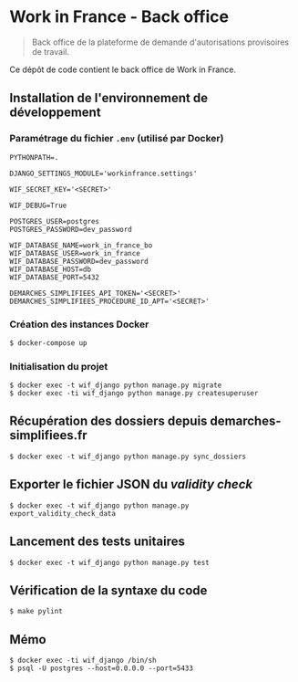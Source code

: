 # Work in France - Back office

> Back office de la plateforme de demande d'autorisations provisoires de travail.

Ce dépôt de code contient le back office de Work in France.

## Installation de l'environnement de développement

### Paramétrage du fichier `.env` (utilisé par Docker)

    PYTHONPATH=.

    DJANGO_SETTINGS_MODULE='workinfrance.settings'

    WIF_SECRET_KEY='<SECRET>'

    WIF_DEBUG=True

    POSTGRES_USER=postgres
    POSTGRES_PASSWORD=dev_password

    WIF_DATABASE_NAME=work_in_france_bo
    WIF_DATABASE_USER=work_in_france
    WIF_DATABASE_PASSWORD=dev_password
    WIF_DATABASE_HOST=db
    WIF_DATABASE_PORT=5432

    DEMARCHES_SIMPLIFIEES_API_TOKEN='<SECRET>'
    DEMARCHES_SIMPLIFIEES_PROCEDURE_ID_APT='<SECRET>'

### Création des instances Docker

```bash
$ docker-compose up
```

### Initialisation du projet

```shell
$ docker exec -t wif_django python manage.py migrate
$ docker exec -ti wif_django python manage.py createsuperuser
```

## Récupération des dossiers depuis demarches-simplifiees.fr

```shell
$ docker exec -t wif_django python manage.py sync_dossiers
```

## Exporter le fichier JSON du *validity check*

```shell
$ docker exec -t wif_django python manage.py export_validity_check_data
```

## Lancement des tests unitaires

```shell
$ docker exec -t wif_django python manage.py test
```

## Vérification de la syntaxe du code

```shell
$ make pylint
```

## Mémo

```shell
$ docker exec -ti wif_django /bin/sh
$ psql -U postgres --host=0.0.0.0 --port=5433
```
